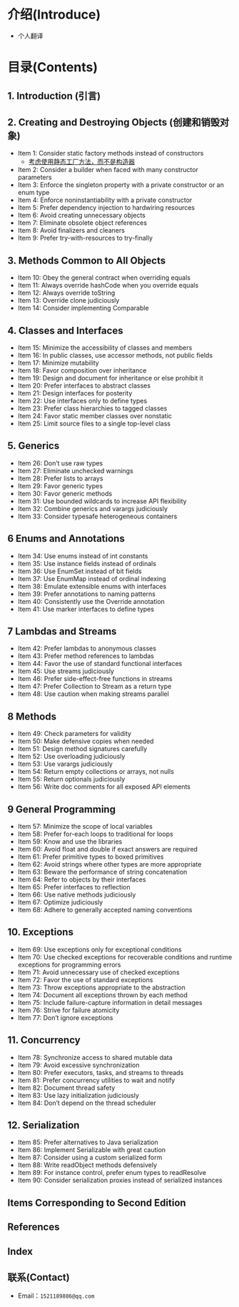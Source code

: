# 介绍(Introduce)
- 个人翻译

# 目录(Contents)

## **1. Introduction (引言)**

## **2. Creating and Destroying Objects (创建和销毁对象)**
- Item 1: Consider static factory methods instead of constructors
    - [考虑使用静态工厂方法，而不是构造器](2.creating-and-destroying-objects/static-factory-methods.md)
- Item 2: Consider a builder when faced with many constructor parameters 
- Item 3: Enforce the singleton property with a private constructor or an enum type
- Item 4: Enforce noninstantiability with a private constructor
- Item 5: Prefer dependency injection to hardwiring resources
- Item 6: Avoid creating unnecessary objects
- Item 7: Eliminate obsolete object references
- Item 8: Avoid finalizers and cleaners
- Item 9: Prefer try-with-resources to try-finally

## **3. Methods Common to All Objects**
- Item 10: Obey the general contract when overriding equals
- Item 11: Always override hashCode when you override equals
- Item 12: Always override toString  
- Item 13: Override clone judiciously
- Item 14: Consider implementing Comparable

## **4. Classes and Interfaces**
- Item 15: Minimize the accessibility of classes and members 
- Item 16: In public classes, use accessor methods, not public fields
- Item 17: Minimize mutability
- Item 18: Favor composition over inheritance
- Item 19: Design and document for inheritance or else prohibit it
- Item 20: Prefer interfaces to abstract classes
- Item 21: Design interfaces for posterity
- Item 22: Use interfaces only to define types
- Item 23: Prefer class hierarchies to tagged classes
- Item 24: Favor static member classes over nonstatic
- Item 25: Limit source files to a single top-level class

## **5. Generics**
- Item 26: Don’t use raw types
- Item 27: Eliminate unchecked warnings
- Item 28: Prefer lists to arrays
- Item 29: Favor generic types
- Item 30: Favor generic methods
- Item 31: Use bounded wildcards to increase API flexibility
- Item 32: Combine generics and varargs judiciously
- Item 33: Consider typesafe heterogeneous containers

## **6 Enums and Annotations**
- Item 34: Use enums instead of int constants
- Item 35: Use instance fields instead of ordinals
- Item 36: Use EnumSet instead of bit fields 
- Item 37: Use EnumMap instead of ordinal indexing
- Item 38: Emulate extensible enums with interfaces
- Item 39: Prefer annotations to naming patterns 
- Item 40: Consistently use the Override annotation
- Item 41: Use marker interfaces to define types

## **7 Lambdas and Streams**
- Item 42: Prefer lambdas to anonymous classes
- Item 43: Prefer method references to lambdas
- Item 44: Favor the use of standard functional interfaces
- Item 45: Use streams judiciously
- Item 46: Prefer side-effect-free functions in streams
- Item 47: Prefer Collection to Stream as a return type
- Item 48: Use caution when making streams parallel

## **8 Methods**
- Item 49: Check parameters for validity 
- Item 50: Make defensive copies when needed
- Item 51: Design method signatures carefully
- Item 52: Use overloading judiciously
- Item 53: Use varargs judiciously
- Item 54: Return empty collections or arrays, not nulls
- Item 55: Return optionals judiciously
- Item 56: Write doc comments for all exposed API elements

## **9 General Programming**
- Item 57: Minimize the scope of local variables
- Item 58: Prefer for-each loops to traditional for loops
- Item 59: Know and use the libraries
- Item 60: Avoid float and double if exact answers are required
- Item 61: Prefer primitive types to boxed primitives
- Item 62: Avoid strings where other types are more appropriate 
- Item 63: Beware the performance of string concatenation
- Item 64: Refer to objects by their interfaces
- Item 65: Prefer interfaces to reflection 
- Item 66: Use native methods judiciously
- Item 67: Optimize judiciously
- Item 68: Adhere to generally accepted naming conventions

## **10. Exceptions**
- Item 69: Use exceptions only for exceptional conditions
- Item 70: Use checked exceptions for recoverable conditions and runtime exceptions for programming errors 
- Item 71: Avoid unnecessary use of checked exceptions
- Item 72: Favor the use of standard exceptions
- Item 73: Throw exceptions appropriate to the abstraction
- Item 74: Document all exceptions thrown by each method
- Item 75: Include failure-capture information in detail messages
- Item 76: Strive for failure atomicity
- Item 77: Don’t ignore exceptions

## **11. Concurrency**
- Item 78: Synchronize access to shared mutable data
- Item 79: Avoid excessive synchronization
- Item 80: Prefer executors, tasks, and streams to threads
- Item 81: Prefer concurrency utilities to wait and notify
- Item 82: Document thread safety
- Item 83: Use lazy initialization judiciously
- Item 84: Don’t depend on the thread scheduler

## **12. Serialization**
- Item 85: Prefer alternatives to Java serialization 
- Item 86: Implement Serializable with great caution 
- Item 87: Consider using a custom serialized form 
- Item 88: Write readObject methods defensively 
- Item 89: For instance control, prefer enum types to readResolve
- Item 90: Consider serialization proxies instead of serialized instances
## Items Corresponding to Second Edition
## References
## Index


## 联系(Contact)

- Email：`1521189886@qq.com`

